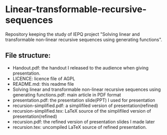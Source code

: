 # Linear-transformable-recursive-sequences
Repository keeping the study of IEPQ project "Solving linear and transformable non-linear recursive sequences using generating functions".


## File structure:
- Handout.pdf: the handout I released to the audience when giving presentation.
- LICENCE: licence file of AGPL
- README.md: this readme file
- Solving linear and transformable non-linear recursive sequences using generating functions.pdf: main article in PDF format
- presentation.pdf: the presentation slide(PPT) I used for presentation
- recursion-simplified.pdf: a simplifiled version of presentation(refined)
- recursion-simplified.tex: LaTeX source of the simplifiled version of presentation(refined)
- recursion.pdf: the refined version of presentation slides I made later
- recursion.tex: uncompiled LaTeX source of refined presentation.

